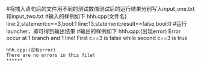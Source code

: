 #将插入语句后的文件用不同的测试数值测试后的运行结果分别写入input_one.txt和input_two.txt
#输入的样例如下
	hhh.cpp(文件名)
	line:2,statement:c==3,bool:1
	line:13,statement:result==false,bool:0
#运行launcher，即可得到输出结果
#输出的样例如下
	hhh.cpp:(出现error)
	Error occur at 1 branch and 1 line!
	First c==3 is false while second c==3 is true
	
	hhh.cpp:(没有error)
	There are no errors in this file!
	******